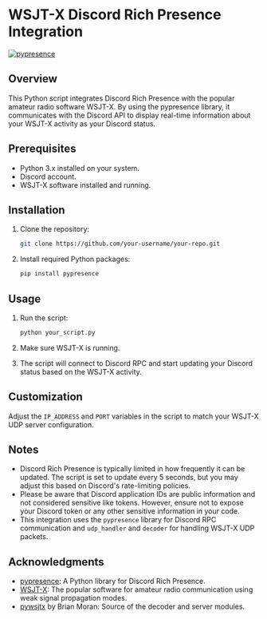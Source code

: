 # WSJT-X Discord Rich Presence Integration

[![pypresence](https://img.shields.io/badge/using-pypresence-00bb88.svg?style=for-the-badge&logo=discord&logoWidth=20)](https://github.com/qwertyquerty/pypresence)

## Overview

This Python script integrates Discord Rich Presence with the popular amateur radio software WSJT-X. By using the pypresence library, it communicates with the Discord API to display real-time information about your WSJT-X activity as your Discord status.

## Prerequisites

- Python 3.x installed on your system.
- Discord account.
- WSJT-X software installed and running.

## Installation

1. Clone the repository:

    ```bash
    git clone https://github.com/your-username/your-repo.git
    ```

2. Install required Python packages:

    ```bash
    pip install pypresence
    ```

## Usage

1. Run the script:

    ```bash
    python your_script.py
    ```

2. Make sure WSJT-X is running.

3. The script will connect to Discord RPC and start updating your Discord status based on the WSJT-X activity.

## Customization

Adjust the `IP_ADDRESS` and `PORT` variables in the script to match your WSJT-X UDP server configuration.

## Notes

- Discord Rich Presence is typically limited in how frequently it can be updated. The script is set to update every 5 seconds, but you may adjust this based on Discord's rate-limiting policies.
- Please be aware that Discord application IDs are public information and not considered sensitive like tokens. However, ensure not to expose your Discord token or any other sensitive information in your code.
- This integration uses the `pypresence` library for Discord RPC communication and `udp_handler` and `decoder` for handling WSJT-X UDP packets.

## Acknowledgments

- [pypresence](https://github.com/qwertyquerty/pypresence): A Python library for Discord Rich Presence.
- [WSJT-X](https://wsjt.sourceforge.io/wsjtx.html): The popular software for amateur radio communication using weak signal propagation modes.
- [pywsjtx](https://github.com/bmo/py-wsjtx) by Brian Moran: Source of the decoder and server modules.
